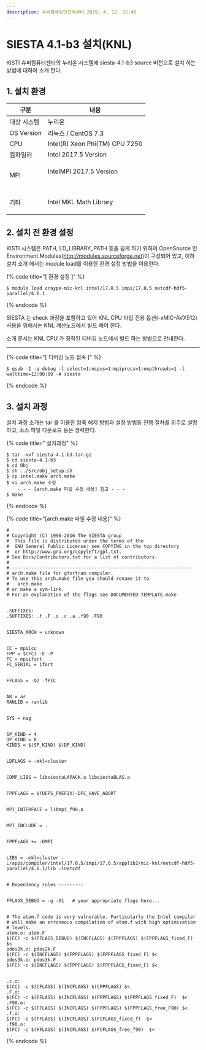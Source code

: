 ```yaml
---
description: 슈퍼컴퓨팅인프라센터 2019. 4. 12. 15:40
---
```


# SIESTA 4.1-b3 설치(KNL)

KISTI 슈퍼컴퓨터센터의 누리온 시스템에 siesta-4.1-b3 source 버전으로 설치 하는 방법에 대하여 소개 한다.



## **1. 설치 환경**

|   **구분**       | **내용**                                 |
| -------------- | -------------------------------------- |
|  대상 시스템        | 누리온                                    |
|  OS Version    | 리눅스 / CentOS 7.3                       |
|  CPU           | Intel(R) Xeon Phi(TM) CPU 7250         |
|  컴파일러          | Intel 2017.5 Version                   |
|  MPI           | <p>IntelMPI 2017.5 Version<br><br></p> |
| <p> 기타<br></p> | Intel MKL Math Library                 |



## **2. 설치 전 환경 설정**

KISTI 시스템은 PATH, LD\_LIBRARY\_PATH 등을 쉽게 하기 위하여 OpenSource 인 Environment Modules(http://modules.sourceforge.net)이 구성되어 있고, 이하 설치 소개 에서는 module load를 이용한 환경 설정 방법을 이용한다.



{% code title="[ 환경 설정 ]" %}
```
$ module load craype-mic-knl intel/17.0.5 impi/17.0.5 netcdf-hdf5-parallel/4.6.1
```
{% endcode %}

SIESTA 는 check 과정을 포함하고 있어 KNL CPU 타입 전용 옵션(-xMIC-AVX512) 사용을 위해서는 KNL 계산노드에서 빌드 해야 한다.

소개 문서는 KNL CPU 가 장착된 디버깅 노드에서 빌드 하는 방법으로 안내한다.

****

{% code title="[ 디버깅 노드 접속 ]" %}
```
$ qsub -I -q debug -l select=1:ncpus=1:mpiprocs=1:ompthreads=1 -l walltime=12:00:00 -A siesta
```
{% endcode %}

## **3. 설치 과정**

&#x20;설치 과정 소개는 tar 를 이용한 압축 해제 방법과 설정 방법등 진행 절차를 위주로 설명하고, 소스 파일 다운로드 등은 생략한다. &#x20;

{% code title="  설치과정" %}
```
$ tar -xvf siesta-4.1-b3.tar.gz
$ cd siesta-4.1-b3
$ cd Obj
$ sh ../Src/obj_setup.sh
$ cp intel.make arch.make
$ vi arch.make 수정
    - - - [arch.make 파일 수정 내용] 참고 - - -
$ make
```
{% endcode %}

{% code title="[arch.make 파일 수정 내용]" %}
```
# 
# Copyright (C) 1996-2016 The SIESTA group
#  This file is distributed under the terms of the
#  GNU General Public License: see COPYING in the top directory
#  or http://www.gnu.org/copyleft/gpl.txt.
# See Docs/Contributors.txt for a list of contributors.
#
#-------------------------------------------------------------------
# arch.make file for gfortran compiler.
# To use this arch.make file you should rename it to
#   arch.make
# or make a sym-link.
# For an explanation of the flags see DOCUMENTED-TEMPLATE.make


.SUFFIXES:
.SUFFIXES: .f .F .o .c .a .f90 .F90


SIESTA_ARCH = unknown


CC = mpiicc
FPP = $(FC) -E -P
FC = mpiifort
FC_SERIAL = ifort


FFLAGS = -O2 -fPIC


AR = ar
RANLIB = ranlib


SYS = nag


SP_KIND = 4
DP_KIND = 8
KINDS = $(SP_KIND) $(DP_KIND)


LDFLAGS = -mkl=cluster


COMP_LIBS = libsiestaLAPACK.a libsiestaBLAS.a


FPPFLAGS = $(DEFS_PREFIX)-DFC_HAVE_ABORT


MPI_INTERFACE = libmpi_f90.a


MPI_INCLUDE = .


FPPFLAGS += -DMPI


LIBS = -mkl=cluster -L/apps/compiler/intel/17.0.5/impi/17.0.5/applib2/mic-knl/netcdf-hdf5-parallel/4.6.1/lib -lnetcdf


# Dependency rules ---------


FFLAGS_DEBUG = -g -O1   # your appropriate flags here...


# The atom.f code is very vulnerable. Particularly the Intel compiler
# will make an erroneous compilation of atom.f with high optimization
# levels.
atom.o: atom.F
$(FC) -c $(FFLAGS_DEBUG) $(INCFLAGS) $(FPPFLAGS) $(FPPFLAGS_fixed_F) $< 
pdos2k.o: pdos2k.F
$(FC) -c $(INCFLAGS) $(FPPFLAGS) $(FPPFLAGS_fixed_F) $<
pdos3k.o: pdos3k.F
$(FC) -c $(INCFLAGS) $(FPPFLAGS) $(FPPFLAGS_fixed_F) $<


.c.o:
$(CC) -c $(CFLAGS) $(INCFLAGS) $(CPPFLAGS) $< 
.F.o:
$(FC) -c $(FFLAGS) $(INCFLAGS) $(FPPFLAGS) $(FPPFLAGS_fixed_F)  $< 
.F90.o:
$(FC) -c $(FFLAGS) $(INCFLAGS) $(FPPFLAGS) $(FPPFLAGS_free_F90) $< 
.f.o:
$(FC) -c $(FFLAGS) $(INCFLAGS) $(FCFLAGS_fixed_f)  $<
.f90.o:
$(FC) -c $(FFLAGS) $(INCFLAGS) $(FCFLAGS_free_f90)  $<
```
{% endcode %}

